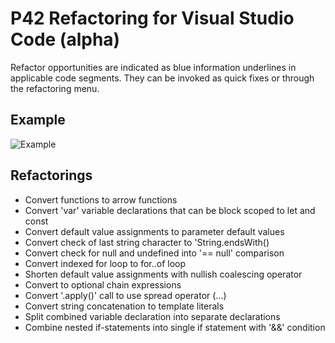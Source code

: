 # P42 Refactoring for Visual Studio Code (alpha)

Refactor opportunities are indicated as blue information underlines in applicable code segments.
They can be invoked as quick fixes or through the refactoring menu.

## Example

![Example](https://p42.ai/image/vscode/example.png)

## Refactorings

- Convert functions to arrow functions
- Convert 'var' variable declarations that can be block scoped to let and const
- Convert default value assignments to parameter default values
- Convert check of last string character to 'String.endsWith()
- Convert check for null and undefined into '== null' comparison
- Convert indexed for loop to for..of loop
- Shorten default value assignments with nullish coalescing operator
- Convert to optional chain expressions
- Convert '.apply()' call to use spread operator (...)
- Convert string concatenation to template literals
- Split combined variable declaration into separate declarations
- Combine nested if-statements into single if statement with '&&' condition
